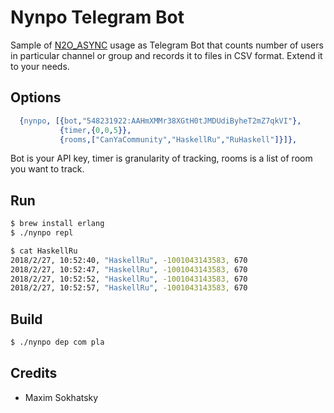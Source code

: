 Nynpo Telegram Bot
==================

Sample of [N2O_ASYNC](https://mqtt.n2o.space/man/n2o_async.htm) usage as Telegram Bot that counts number of users in particular channel or group and records it to files in CSV format. Extend it to your needs.

Options
-------

```erlang
  {nynpo, [{bot,"548231922:AAHmXMMr38XGtH0tJMDUdiByheT2mZ7qkVI"},
           {timer,{0,0,5}},
           {rooms,["CanYaCommunity","HaskellRu","RuHaskell"]}]},
```

Bot is your API key, timer is granularity of tracking, rooms is a list of room you want to track.

Run
---

```sh
$ brew install erlang
$ ./nynpo repl
```

```sh
$ cat HaskellRu
2018/2/27, 10:52:40, "HaskellRu", -1001043143583, 670
2018/2/27, 10:52:47, "HaskellRu", -1001043143583, 670
2018/2/27, 10:52:52, "HaskellRu", -1001043143583, 670
2018/2/27, 10:52:57, "HaskellRu", -1001043143583, 670
```

Build
-----

```sh
$ ./nynpo dep com pla
```

Credits
-------
* Maxim Sokhatsky


